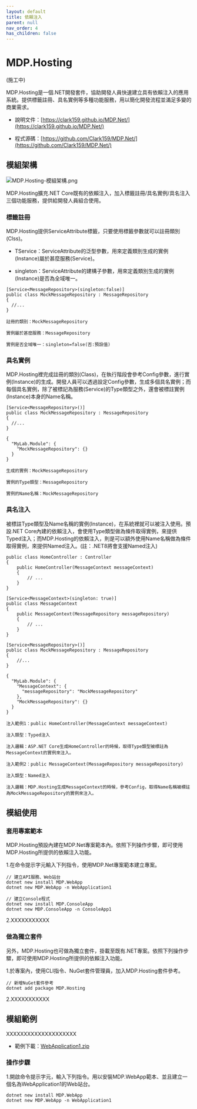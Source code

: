 ```yaml
---
layout: default
title: 依賴注入
parent: null
nav_order: 4
has_children: false
---
```


# MDP.Hosting

(施工中)

MDP.Hosting是一個.NET開發套件，協助開發人員快速建立具有依賴注入的應用系統。提供標籤註冊、具名實例等多種功能服務，用以簡化開發流程並滿足多變的商業需求。

- 說明文件：[https://clark159.github.io/MDP.Net/](https://clark159.github.io/MDP.Net/)

- 程式源碼：[https://github.com/Clark159/MDP.Net/](https://github.com/Clark159/MDP.Net/)


## 模組架構

![MDP.Hosting-模組架構.png](https://clark159.github.io/MDP.Net/依賴注入/MDP.Hosting-模組架構.png)

MDP.Hosting擴充.NET Core既有的依賴注入，加入標籤註冊/具名實例/具名注入三個功能服務，提供給開發人員組合使用。

### 標籤註冊

MDP.Hosting提供ServiceAttribute標籤，只要使用標籤參數就可以註冊類別(Clss)。

- TService：ServiceAttribute的泛型參數，用來定義類別生成的實例(Instance)屬於甚麼服務(Service)。

- singleton：ServiceAttribute的建構子參數，用來定義類別生成的實例(Instance)是否為全域唯一。

```
[Service<MessageRepository>(singleton:false)]
public class MockMessageRepository : MessageRepository
{
  //...
}
```

```
註冊的類別：MockMessageRepository

實例屬於甚麼服務：MessageRepository

實例是否全域唯一：singleton=false(否:預設值)
```

### 具名實例

MDP.Hosting裡完成註冊的類別(Class)，在執行階段會參考Config參數，進行實例(Instance)的生成。開發人員可以透過設定Config參數，生成多個具名實例；而每個具名實例，除了被標記為服務(Service)的Type類型之外，還會被標註實例(Instance)本身的Name名稱。
	
```
[Service<MessageRepository>()]
public class MockMessageRepository : MessageRepository
{
  //...
}
```

```
{
  "MyLab.Module": {
    "MockMessageRepository": {}
  }
}
```

```
生成的實例：MockMessageRepository

實例的Type類型：MessageRepository

實例的Name名稱：MockMessageRepository
```

### 具名注入

被標註Type類型及Name名稱的實例(Instance)，在系統裡就可以被注入使用。預設.NET Core內建的依賴注入，會使用Type類型做為條件取得實例，來提供Typed注入；而MDP.Hosting的依賴注入，則是可以額外使用Name名稱做為條件取得實例，來提供Named注入。(註：.NET8將會支援Named注入)

```
public class HomeController : Controller
{
	public HomeController(MessageContext messageContext)
	{
	    // ...
	}
}

[Service<MessageContext>(singleton: true)]
public class MessageContext
{
	public MessageContext(MessageRepository messageRepository)
	{
		// ...
	}
}

[Service<MessageRepository>()]
public class MockMessageRepository : MessageRepository
{
    //...
}
```

```
{
  "MyLab.Module": {
    "MessageContext": {
	  "messageRepository": "MockMessageRepository"
	},
    "MockMessageRepository": {}
  }
}
```

```
注入範例1：public HomeController(MessageContext messageContext)

注入類型：Typed注入

注入邏輯：ASP.NET Core生成HomeController的時候，取得Type類型被標註為MessageContext的實例來注入。
```

```
注入範例2：public MessageContext(MessageRepository messageRepository)

注入類型：Named注入

注入邏輯：MDP.Hosting生成MessageContext的時候，參考Config，取得Name名稱被標註為MockMessageRepository的實例來注入。
```


## 模組使用

### 套用專案範本

MDP.Hosting預設內建在MDP.Net專案範本內。依照下列操作步驟，即可使用MDP.Hosting所提供的依賴注入功能。

1.在命令提示字元輸入下列指令，使用MDP.Net專案範本建立專案。
 
```
// 建立API服務、Web站台
dotnet new install MDP.WebApp
dotnet new MDP.WebApp -n WebApplication1

// 建立Console程式
dotnet new install MDP.ConsoleApp
dotnet new MDP.ConsoleApp -n ConsoleApp1
```

2.XXXXXXXXXXX

### 做為獨立套件

另外，MDP.Hosting也可做為獨立套件，掛載至既有.NET專案。依照下列操作步驟，即可使用MDP.Hosting所提供的依賴注入功能。

1.於專案內，使用CLI指令、NuGet套件管理員，加入MDP.Hosting套件參考。

```
// 新增NuGet套件參考
dotnet add package MDP.Hosting
```

2.XXXXXXXXXXX


## 模組範例

XXXXXXXXXXXXXXXXXXXX

- 範例下載：[WebApplication1.zip](https://clark159.github.io/MDP.Net/依賴注入/WebApplication1.zip)

### 操作步驟

1.開啟命令提示字元，輸入下列指令。用以安裝MDP.WebApp範本、並且建立一個名為WebApplication1的Web站台。

```
dotnet new install MDP.WebApp
dotnet new MDP.WebApp -n WebApplication1
```


